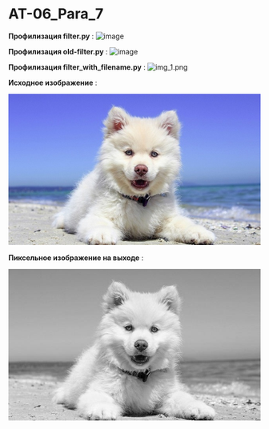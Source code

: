 # AT-06_Para_7

**Профилизация filter.py** :
![image](https://user-images.githubusercontent.com/71844390/142714341-f0d10a4b-d312-4fd1-8750-857a781007e0.png)


**Профилизация old-filter.py** :
![image](https://user-images.githubusercontent.com/71844390/142714382-5d67528c-a498-4393-b351-28d288df934e.png)

**Профилизация filter_with_filename.py** :
![img_1.png](img_1.png)

**Исходное изображение** :

![](dog.jpg)

**Пиксельное изображение на выходе** :

![](res.jpg)